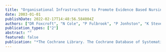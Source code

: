 ```yaml
---
title: "Organisational Infrastructures to Promote Evidence Based Nursing Practice (Cochrane Review)"
date: 2003-01-01
publishDate: 2022-02-17T14:48:56.584004Z
authors: ["DR Foxcroft", "N Cole", "P Fulbrook", "P Jonhston", "K Stevens"]
publication_types: ["2"]
abstract: ""
featured: false
publication: "*The Cochrane Library. The Cochrane Database of Systematic Reviews Volume 2007*"
---
```



